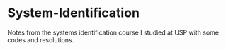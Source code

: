 # System-Identification
Notes from the systems identification course I studied at USP with some codes and resolutions.

